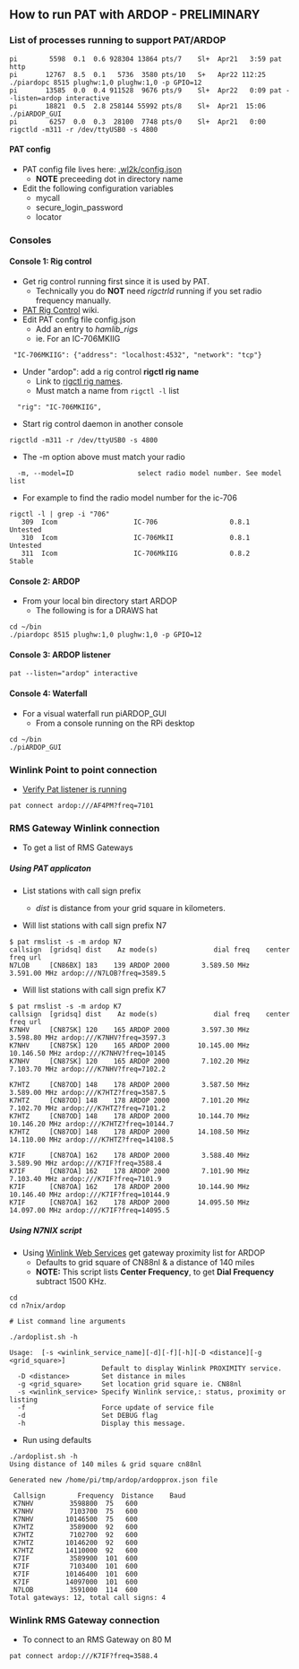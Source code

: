 ## How to run PAT with ARDOP - PRELIMINARY

### List of processes running to support PAT/ARDOP
```
pi        5598  0.1  0.6 928304 13864 pts/7    Sl+  Apr21   3:59 pat http
pi       12767  8.5  0.1   5736  3580 pts/10   S+   Apr22 112:25 ./piardopc 8515 plughw:1,0 plughw:1,0 -p GPIO=12
pi       13585  0.0  0.4 911528  9676 pts/9    Sl+  Apr22   0:09 pat --listen=ardop interactive
pi       18821  0.5  2.8 258144 55992 pts/8    Sl+  Apr21  15:06 ./piARDOP_GUI
pi        6257  0.0  0.3  28100  7748 pts/0    Sl+  Apr21   0:00 rigctld -m311 -r /dev/ttyUSB0 -s 4800
```

#### PAT config
* PAT config file lives here: [.wl2k/config.json](https://github.com/nwdigitalradio/n7nix/blob/master/email/pat/config.json)
  * __NOTE__ preceeding dot in directory name
* Edit the following configuration variables
  * mycall
  * secure_login_password
  * locator


### Consoles

#### Console 1: Rig control

* Get rig control running first since it is used by PAT.
  * Technically you do __NOT__ need _rigctrld_ running if you set radio frequency manually.
* [PAT Rig Control](https://github.com/la5nta/pat/wiki/Rig-control) wiki.
* Edit PAT config file config.json
  * Add an entry to _hamlib_rigs_
  * ie. For an IC-706MKIIG
```
 "IC-706MKIIG": {"address": "localhost:4532", "network": "tcp"}
```
  * Under "ardop": add a rig control __rigctl rig name__
    * Link to [rigctl rig names](https://github.com/Hamlib/Hamlib/wiki/Supported-Radios).
    * Must match a name from ```rigctl -l``` list
```
  "rig": "IC-706MKIIG",
```

* Start rig control daemon in another console
```
rigctld -m311 -r /dev/ttyUSB0 -s 4800
```
* The -m option above must match your radio
```
  -m, --model=ID                select radio model number. See model list
```
* For example to find the radio model number for the ic-706
```
rigctl -l | grep -i "706"
   309  Icom                   IC-706                  0.8.1           Untested
   310  Icom                   IC-706MkII              0.8.1           Untested
   311  Icom                   IC-706MkIIG             0.8.2           Stable
```

#### Console 2: ARDOP

* From your local bin directory start ARDOP
  * The following is for a DRAWS hat

```
cd ~/bin
./piardopc 8515 plughw:1,0 plughw:1,0 -p GPIO=12
```

#### Console 3: ARDOP listener

```
pat --listen="ardop" interactive
```

#### Console 4: Waterfall

* For a visual waterfall run piARDOP_GUI
  * From a console running on the RPi desktop
```
cd ~/bin
./piARDOP_GUI
```

### Winlink Point to point connection
* [Verify Pat listener is running](#console-2-ardop-listener)

```
pat connect ardop:///AF4PM?freq=7101
```

### RMS Gateway Winlink connection
* To get a list of RMS Gateways

##### Using PAT applicaton
* List stations with call sign prefix
  * _dist_ is distance from your grid square in kilometers.

* Will list stations with call sign prefix N7

```
$ pat rmslist -s -m ardop N7
callsign  [gridsq] dist    Az mode(s)              dial freq    center freq url
N7LOB     [CN86BX] 183    139 ARDOP 2000        3.589.50 MHz   3.591.00 MHz ardop:///N7LOB?freq=3589.5
```
* Will list stations with call sign prefix K7

```
$ pat rmslist -s -m ardop K7
callsign  [gridsq] dist    Az mode(s)              dial freq    center freq url
K7NHV     [CN87SK] 120    165 ARDOP 2000        3.597.30 MHz   3.598.80 MHz ardop:///K7NHV?freq=3597.3
K7NHV     [CN87SK] 120    165 ARDOP 2000       10.145.00 MHz  10.146.50 MHz ardop:///K7NHV?freq=10145
K7NHV     [CN87SK] 120    165 ARDOP 2000        7.102.20 MHz   7.103.70 MHz ardop:///K7NHV?freq=7102.2

K7HTZ     [CN87OD] 148    178 ARDOP 2000        3.587.50 MHz   3.589.00 MHz ardop:///K7HTZ?freq=3587.5
K7HTZ     [CN87OD] 148    178 ARDOP 2000        7.101.20 MHz   7.102.70 MHz ardop:///K7HTZ?freq=7101.2
K7HTZ     [CN87OD] 148    178 ARDOP 2000       10.144.70 MHz  10.146.20 MHz ardop:///K7HTZ?freq=10144.7
K7HTZ     [CN87OD] 148    178 ARDOP 2000       14.108.50 MHz  14.110.00 MHz ardop:///K7HTZ?freq=14108.5

K7IF      [CN87OA] 162    178 ARDOP 2000        3.588.40 MHz   3.589.90 MHz ardop:///K7IF?freq=3588.4
K7IF      [CN87OA] 162    178 ARDOP 2000        7.101.90 MHz   7.103.40 MHz ardop:///K7IF?freq=7101.9
K7IF      [CN87OA] 162    178 ARDOP 2000       10.144.90 MHz  10.146.40 MHz ardop:///K7IF?freq=10144.9
K7IF      [CN87OA] 162    178 ARDOP 2000       14.095.50 MHz  14.097.00 MHz ardop:///K7IF?freq=14095.5
```


##### Using N7NIX script
* Using [Winlink Web Services](https://cms.winlink.org/json/metadata?op=GatewayProximity) get gateway proximity list for ARDOP
  * Defaults to grid square of CN88nl & a distance of 140 miles
  * __NOTE:__ This script lists __Center Frequency__, to get __Dial Frequency__ subtract 1500 KHz.

```
cd
cd n7nix/ardop

# List command line arguments

./ardoplist.sh -h

Usage:  [-s <winlink_service_name][-d][-f][-h][-D <distance][-g <grid_square>]
                       Default to display Winlink PROXIMITY service.
  -D <distance>        Set distance in miles
  -g <grid_square>     Set location grid square ie. CN88nl
  -s <winlink_service> Specify Winlink service,: status, proximity or listing
  -f                   Force update of service file
  -d                   Set DEBUG flag
  -h                   Display this message.
```

* Run using defaults

```
./ardoplist.sh -h
Using distance of 140 miles & grid square cn88nl

Generated new /home/pi/tmp/ardop/ardopprox.json file

 Callsign        Frequency  Distance    Baud
 K7NHV     	   3598800	75	 600
 K7NHV     	   7103700	75	 600
 K7NHV     	  10146500	75	 600
 K7HTZ     	   3589000	92	 600
 K7HTZ     	   7102700	92	 600
 K7HTZ     	  10146200	92	 600
 K7HTZ     	  14110000	92	 600
 K7IF      	   3589900	101	 600
 K7IF      	   7103400	101	 600
 K7IF      	  10146400	101	 600
 K7IF      	  14097000	101	 600
 N7LOB     	   3591000	114	 600
Total gateways: 12, total call signs: 4
```
### Winlink RMS Gateway connection


* To connect to an RMS Gateway on 80 M
```
pat connect ardop:///K7IF?freq=3588.4
```

